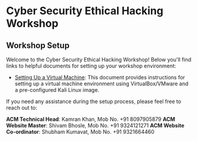 # Cyber Security Ethical Hacking Workshop

## Workshop Setup

Welcome to the Cyber Security Ethical Hacking Workshop! Below you'll find links to helpful documents for setting up your workshop environment:

- [Setting Up a Virtual Machine](setup_vm_document.md): This document provides instructions for setting up a virtual machine environment using VirtualBox/VMware and a pre-configured Kali Linux image.


If you need any assistance during the setup process, please feel free to reach out to:

**ACM Technical Head**: Kamran Khan, Mob No. +91 8097905879
**ACM Website Master**: Shivam Bhosle, Mob No. +91 9324121271
**ACM Website Co-ordinator**: Shubham Kumavat, Mob No. +91 9321664460
